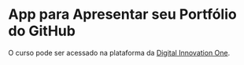 # App para Apresentar seu Portfólio do GitHub

O curso pode ser acessado na plataforma da [Digital Innovation One](https://digitalinnovation.one/).

